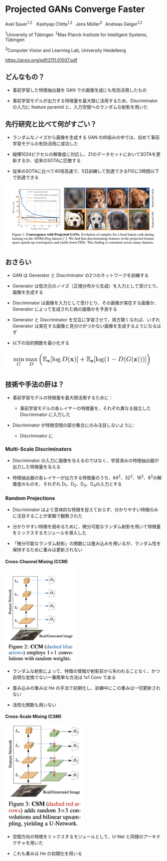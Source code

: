 # Projected GANs Converge Faster

Axel Sauer<sup>1,2</sup>&emsp;Kashyap Chitta<sup>1,2</sup>&ensp;  Jens Müller<sup>3</sup>&ensp;  Andreas Geiger<sup>1,2</sup> 

<sup>1</sup>University of Tübingen&ensp;<sup>2</sup>Max Planck Institute for Intelligent Systems, Tübingen  

<sup>3</sup>Computer Vision and Learning Lab, University Heidelberg

https://arxiv.org/pdf/2111.01007.pdf

## どんなもの？

- 事前学習した特徴抽出器を GAN での画像生成にも有効活用したもの

- 事前学習モデルが出力する特徴量を最大限に活用するため、Discriminator の入力に feature pyramid と、入力空間へのランダムな射影を用いた

## 先行研究と比べて何がすごい？

- ランダムなノイズから画像を生成する GAN の枠組みの中では、初めて事前学習モデルの有効活用に成功した

- 縦横1024ピクセルの解像度に対応し、21のデータセットにおいてSOTAを更新するか、従来のSOTAに匹敵する

- 従来のSOTAに比べて40倍高速で、5日訓練して到達できるFIDに3時間以下で到達できる

<img src="converge_faster.png" title="" alt="converge_faster" data-align="center">

## おさらい

- GAN は Generator と Discriminator の2つのネットワークを訓練する

- Generator は低次元のノイズ（正規分布から生成）を入力として受けとり、画像を生成する

- Discriminator は画像を入力として受けとり、その画像が実在する画像か、Generator によって生成された偽の画像かを予測する

- Generator と Discriminator を交互に学習させて、両方賢くなれば、いずれ Generator は実在する画像と見分けがつかない画像を生成するようになるはず

- 以下の目的関数を最小化する

<img src="gan-objective.png" title="" alt="gan_objective_" data-align="center">

## 技術や手法の肝は？

- 事前学習モデルの特徴量を最大限活用するために：
  
  - 事前学習モデルの各レイヤーの特徴量を、それぞれ異なる独立した Discriminator に入力した

- Discriminator が特徴空間の部分集合にのみ注目しないように:
  
  - Discriminator に

### Multi-Scale Discriminators

- Discriminator の入力に画像を与えるのではなく、学習済みの特徴抽出器が出力した特徴量を与える

- 特徴抽出器の各レイヤーが出力する特徴量のうち、64<sup>2</sup>、32<sup>2</sup>、16<sup>2</sup>、8<sup>2</sup>の解像度のものを、それぞれ D<sub>1</sub>、D<sub>2</sub>、D<sub>3</sub>、D<sub>4</sub>の入力とする

### Random Projections

- Discriminator はより意味的な特徴を捉えておらず、分かりやすい特徴のみに注目することが実験で観察された

- 分かりやすい特徴を弱めるために、微分可能なランダム射影を用いて特徴量をミックスするモジュールを導入した

- 「微分可能なランダム射影」の関数には畳み込みを用いるが、ランダム性を保持するために重みは更新されない

#### Cross-Channel Mixing (CCM)

<img title="" src="ccm.png" alt="ccm.png" data-align="center" width="226">

- ランダムな射影によって、特徴の情報が射影前から失われることなく、かつ自明な変換でない一番簡単な方法は 1x1 Conv である

- 畳み込みの重みは He の手法で初期化し、訓練中にこの重みは一切更新されない

- 活性化関数も用いない

#### Cross-Scale Mixing (CSM)

<img title="" src="csm.png" alt="csm.png" data-align="center" width="252">

- 空間方向の特徴をミックスするモジュールとして、U-Net と同様のアーキテクチャを用いた

- これも重みは He の初期化を用いる
  
  
